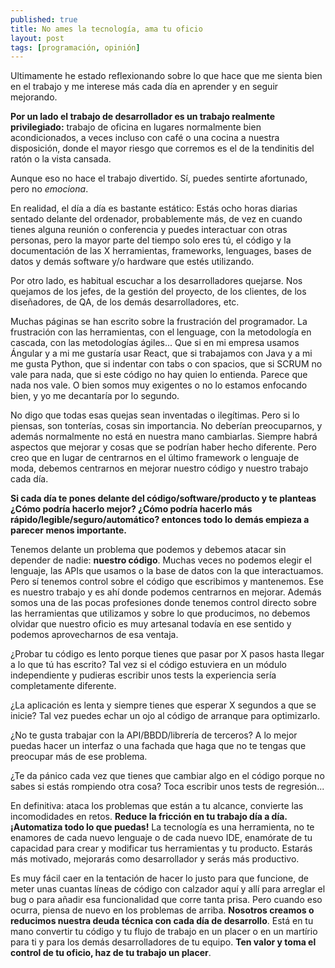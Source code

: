 ```yaml
---
published: true
title: No ames la tecnología, ama tu oficio
layout: post
tags: [programación, opinión] 
---
```


Ultimamente he estado reflexionando sobre lo que hace que me sienta bien en el trabajo y me interese más cada día en aprender y en seguir mejorando.

**Por un lado el trabajo de desarrollador es un trabajo realmente privilegiado:** trabajo de oficina en lugares normalmente bien acondicionados, a veces incluso con café o una cocina a nuestra disposición, donde el mayor riesgo que corremos es el de la tendinitis del ratón o la vista cansada. 

Aunque eso no hace el trabajo divertido. Sí, puedes sentirte afortunado, pero no *emociona*.

En realidad, el día a día es bastante estático: Estás ocho horas diarias sentado delante del ordenador, probablemente más, de vez en cuando tienes alguna reunión o conferencia y puedes interactuar con otras personas, pero la mayor parte del tiempo solo eres tú, el código y la documentación de las X herramientas, frameworks, lenguages, bases de datos y demás software y/o hardware que estés utilizando.

Por otro lado, es habitual escuchar a los desarrolladores quejarse. Nos quejamos de los jefes, de la gestión del proyecto, de los clientes, de los diseñadores, de QA, de los demás desarrolladores, etc.

Muchas páginas se han escrito sobre la frustración del programador. La frustración con las herramientas, con el lenguage, con la metodología en cascada, con las metodologías ágiles... Que si en mi empresa usamos Ángular y a mi me gustaría usar React, que si trabajamos con Java y a mi me gusta Python, que si indentar con tabs o con spacios, que si SCRUM no vale para nada, que si este código no hay quien lo entienda. Parece que nada nos vale. O bien somos muy exigentes o no lo estamos enfocando bien, y yo me decantaría por lo segundo.

No digo que todas esas quejas sean inventadas o ilegítimas. Pero si lo piensas, son tonterías, cosas sin importancia. No deberían preocuparnos, y además normalmente no está en nuestra mano cambiarlas. Siempre habrá aspectos que mejorar y cosas que se podrían haber hecho diferente. Pero creo que en lugar de centrarnos en el último framework o lenguaje de moda, debemos centrarnos en mejorar nuestro código y nuestro trabajo cada día.

**Si cada día te pones delante del código/software/producto y te planteas ¿Cómo podría hacerlo mejor? ¿Cómo podría hacerlo más rápido/legible/seguro/automático? entonces todo lo demás empieza a parecer menos importante.** 

Tenemos delante un problema que podemos y debemos atacar sin depender de nadie: **nuestro código**. Muchas veces no podemos elegir el lenguaje, las APIs que usamos o la base de datos con la que interactuamos. Pero sí tenemos control sobre el código que escribimos y mantenemos. Ese es nuestro trabajo y es ahí donde podemos centrarnos en mejorar. Además somos una de las pocas profesiones donde tenemos control directo sobre las herramientas que utilizamos y sobre lo que producimos, no debemos olvidar que nuestro oficio es muy artesanal todavía en ese sentido y podemos aprovecharnos de esa ventaja.

¿Probar tu código es lento porque tienes que pasar por X pasos hasta llegar a lo que tú has escrito? Tal vez si el código estuviera en un módulo independiente y pudieras escribir unos tests la experiencia sería completamente diferente. 

¿La aplicación es lenta y siempre tienes que esperar X segundos a que se inicie? Tal vez puedes echar un ojo al código de arranque para optimizarlo. 

¿No te gusta trabajar con la API/BBDD/librería de terceros? A lo mejor puedas hacer un interfaz o una fachada que haga que no te tengas que preocupar más de ese problema. 

¿Te da pánico cada vez que tienes que cambiar algo en el código porque no sabes si estás rompiendo otra cosa? Toca escribir unos tests de regresión...

En definitiva: ataca los problemas que están a tu alcance, convierte las incomodidades en retos. **Reduce la fricción en tu trabajo día a día. ¡Automatiza todo lo que puedas!** La tecnología es una herramienta, no te enamores de cada nuevo lenguaje o de cada nuevo IDE, enamórate de tu capacidad para crear y modificar tus herramientas y tu producto. Estarás más motivado, mejorarás como desarrollador y serás más productivo. 

Es muy fácil caer en la tentación de hacer lo justo para que funcione, de meter unas cuantas líneas de código con calzador aquí y allí para arreglar el bug o para añadir esa funcionalidad que corre tanta prisa. Pero cuando eso ocurra, piensa de nuevo en los problemas de arriba. **Nosotros creamos o reducimos nuestra deuda técnica con cada día de desarrollo**. Está en tu mano convertir tu código y tu flujo de trabajo en un placer o en un martírio para ti y para los demás desarrolladores de tu equipo. **Ten valor y toma el control de tu oficio, haz de tu trabajo un placer**.